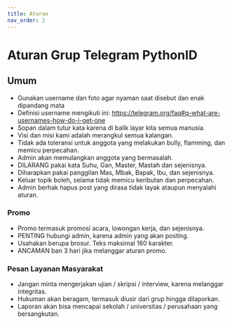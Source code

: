 ```yaml
---
title: Aturan
nav_order: 2
---
```


# Aturan Grup Telegram PythonID

## Umum

- Gunakan username dan foto agar nyaman saat disebut dan enak dipandang mata
- Definisi username mengikuti ini: https://telegram.org/faq#q-what-are-usernames-how-do-i-get-one
- Sopan dalam tutur kata karena di balik layar kita semua manusia.
- Visi dan misi kami adalah merangkul semua kalangan.
- Tidak ada toleransi untuk anggota yang melakukan bully, flamming, dan memicu perpecahan.
- Admin akan memulangkan anggota yang bermasalah.
- DILARANG pakai kata Suhu, Gan, Master, Mastah dan sejenisnya.
- Diharapkan pakai panggilan Mas, Mbak, Bapak, Ibu, dan sejenisnya.
- Keluar topik boleh, selama tidak memicu keributan dan perpecahan.
- Admin berhak hapus post yang dirasa tidak layak ataupun menyalahi aturan.

### Promo

- Promo termasuk promosi acara, lowongan kerja, dan sejenisnya.
- PENTING hubungi admin, karena admin yang akan posting.
- Usahakan berupa brosur. Teks maksimal 160 karakter.
- ANCAMAN ban 3 hari jika melanggar aturan promo.

### Pesan Layanan Masyarakat

- Jangan minta mengerjakan ujian / skripsi / interview, karena melanggar integritas.
- Hukuman akan beragam, termasuk diusir dari grup hingga dilaporkan.
- Laporan akan bisa mencapai sekolah / universitas / perusahaan yang bersangkutan.

